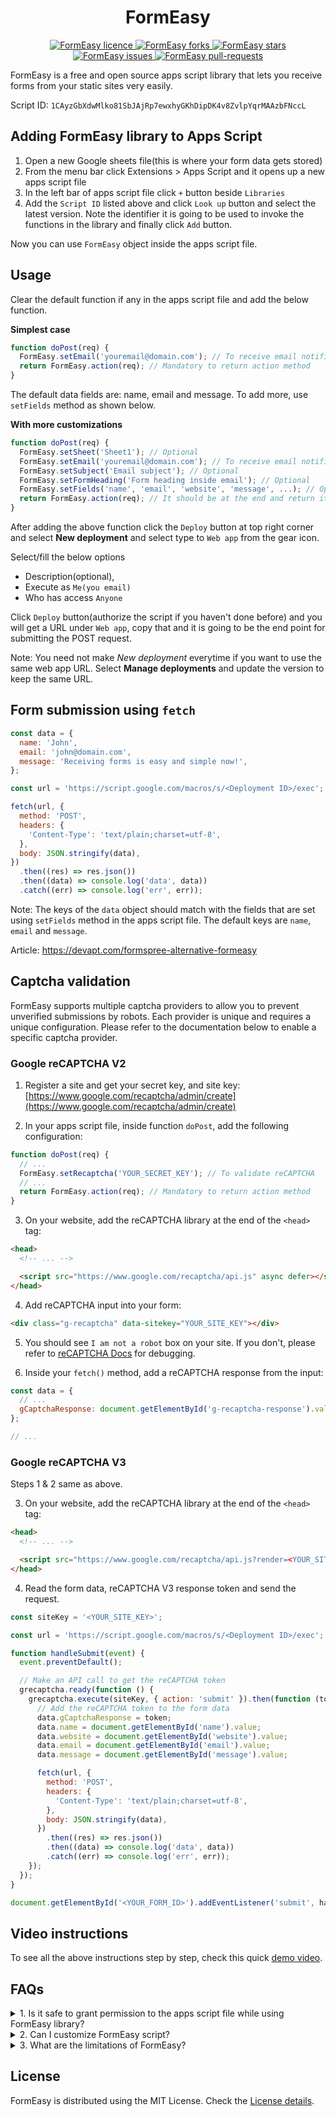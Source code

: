 <h1 align="center">FormEasy</h1>

<p align="center">
  <a href="https://github.com/Basharath/FormEasy/blob/master/LICENSE" target="blank">
    <img src="https://img.shields.io/github/license/Basharath/FormEasy" alt="FormEasy licence" />
  </a>
  <a href="https://github.com/Basharath/FormEasy/fork" target="blank">
    <img src="https://img.shields.io/github/forks/Basharath/FormEasy" alt="FormEasy forks"/>
  </a>
  <a href="https://github.com/Basharath/FormEasy/stargazers" target="blank">
    <img src="https://img.shields.io/github/stars/Basharath/FormEasy" alt="FormEasy stars"/>
  </a>
  <a href="https://github.com/Basharath/FormEasy/issues" target="blank">
    <img src="https://img.shields.io/github/issues/Basharath/FormEasy" alt="FormEasy issues"/>
  </a>
  <a href="https://github.com/Basharath/FormEasy/pulls" target="blank">
    <img src="https://img.shields.io/github/issues-pr/Basharath/FormEasy" alt="FormEasy pull-requests"/>
  </a>
</p>

FormEasy is a free and open source apps script library that lets you receive forms from your static sites very easily.

Script ID: `1CAyzGbXdwMlko81SbJAjRp7ewxhyGKhDipDK4v8ZvlpYqrMAAzbFNccL`

## Adding FormEasy library to Apps Script

1. Open a new Google sheets file(this is where your form data gets stored)
2. From the menu bar click Extensions > Apps Script and it opens up a new apps script file
3. In the left bar of apps script file click `+` button beside `Libraries`
4. Add the `Script ID` listed above and click `Look up` button and select the latest version. Note the identifier it is going to be used to invoke the functions in the library and finally click `Add` button.

Now you can use `FormEasy` object inside the apps script file.

## Usage

Clear the default function if any in the apps script file and add the below function.

**Simplest case**

```js
function doPost(req) {
  FormEasy.setEmail('youremail@domain.com'); // To receive email notification(optional)
  return FormEasy.action(req); // Mandatory to return action method
}
```

The default data fields are: name, email and message. To add more, use `setFields` method as shown below.

**With more customizations**

```js
function doPost(req) {
  FormEasy.setSheet('Sheet1'); // Optional
  FormEasy.setEmail('youremail@domain.com'); // To receive email notification(optional)
  FormEasy.setSubject('Email subject'); // Optional
  FormEasy.setFormHeading('Form heading inside email'); // Optional
  FormEasy.setFields('name', 'email', 'website', 'message', ...); // Optional(name, email, messsage are default)
  return FormEasy.action(req); // It should be at the end and return it
}
```

After adding the above function click the `Deploy` button at top right corner and select **New deployment** and select type to `Web app` from the gear icon.

Select/fill the below options

- Description(optional),
- Execute as `Me(you email)`
- Who has access `Anyone`

Click `Deploy` button(authorize the script if you haven't done before) and you will get a URL under `Web app`, copy that and it is going to be the end point for submitting the POST request.

Note: You need not make _New deployment_ everytime if you want to use the same web app URL. Select **Manage deployments** and update the version to keep the same URL.

## Form submission using `fetch`

```js
const data = {
  name: 'John',
  email: 'john@domain.com',
  message: 'Receiving forms is easy and simple now!',
};

const url = 'https://script.google.com/macros/s/<Deployment ID>/exec';

fetch(url, {
  method: 'POST',
  headers: {
    'Content-Type': 'text/plain;charset=utf-8',
  },
  body: JSON.stringify(data),
})
  .then((res) => res.json())
  .then((data) => console.log('data', data))
  .catch((err) => console.log('err', err));
```

Note: The keys of the `data` object should match with the fields that are set using `setFields` method in the apps script file. The default keys are `name`, `email` and `message`.

Article: https://devapt.com/formspree-alternative-formeasy

## Captcha validation

FormEasy supports multiple captcha providers to allow you to prevent unverified submissions by robots. Each provider is unique and requires a unique configuration. Please refer to the documentation below to enable a specific captcha provider.

### Google reCAPTCHA V2

1. Register a site and get your secret key, and site key: [https://www.google.com/recaptcha/admin/create](https://www.google.com/recaptcha/admin/create)

2. In your apps script file, inside function `doPost`, add the following configuration:

```js
function doPost(req) {
  // ...
  FormEasy.setRecaptcha('YOUR_SECRET_KEY'); // To validate reCAPTCHA
  // ...
  return FormEasy.action(req); // Mandatory to return action method
}
```

3. On your website, add the reCAPTCHA library at the end of the `<head>` tag:

```html
<head>
  <!-- ... -->

  <script src="https://www.google.com/recaptcha/api.js" async defer></script>
</head>
```

4. Add reCAPTCHA input into your form:

```html
<div class="g-recaptcha" data-sitekey="YOUR_SITE_KEY"></div>
```

5. You should see `I am not a robot` box on your site. If you don't, please refer to [reCAPTCHA Docs](https://developers.google.com/recaptcha/docs/display) for debugging.

6. Inside your `fetch()` method, add a reCAPTCHA response from the input:

```js
const data = {
  // ...
  gCaptchaResponse: document.getElementById('g-recaptcha-response').value,
};

// ...
```

### Google reCAPTCHA V3

Steps 1 & 2 same as above.

3. On your website, add the reCAPTCHA library at the end of the `<head>` tag:

```html
<head>
  <!-- ... -->

  <script src="https://www.google.com/recaptcha/api.js?render=<YOUR_SITE_KEY>" async defer></script>
</head>
```

4. Read the form data, reCAPTCHA V3 response token and send the request.

```js
const siteKey = '<YOUR_SITE_KEY>';

const url = 'https://script.google.com/macros/s/<Deployment ID>/exec';

function handleSubmit(event) {
  event.preventDefault();

  // Make an API call to get the reCAPTCHA token
  grecaptcha.ready(function () {
    grecaptcha.execute(siteKey, { action: 'submit' }).then(function (token) {
      // Add the reCAPTCHA token to the form data
      data.gCaptchaResponse = token;
      data.name = document.getElementById('name').value;
      data.website = document.getElementById('website').value;
      data.email = document.getElementById('email').value;
      data.message = document.getElementById('message').value;

      fetch(url, {
        method: 'POST',
        headers: {
          'Content-Type': 'text/plain;charset=utf-8',
        },
        body: JSON.stringify(data),
      })
        .then((res) => res.json())
        .then((data) => console.log('data', data))
        .catch((err) => console.log('err', err));
    });
  });
}

document.getElementById('<YOUR_FORM_ID>').addEventListener('submit', handleSubmit);
```

## Video instructions

To see all the above instructions step by step, check this quick [demo video](https://www.youtube.com/watch?v=0u75mtnhifM/).

## FAQs

<details>
  <summary>1. Is it safe to grant permission to the apps script file while using FormEasy library?
  </summary>
  Yes, it is completely safe.

FormEasy code doesn't interact with any remote servers. You can check the source code of the FormEasy library using its ScriptID.

Google shows it unsafe because it hasn't verified the script. Even if you write your own script and grant permission the same message will be shown.

</details>

<details>
  <summary>2. Can I customize FormEasy script?
  </summary>
  
  Yes. You're free to customize any part of the FormEasy script and deploy on your own to reflect the same.

If you want even others to use your customizations then you can contribute your code and once verified it will be pushed to the main script. You can check [contributing guidelines](https://github.com/Basharath/FormEasy/blob/master/CONTRIBUTING.md).

</details>

<details>
  <summary>3. What are the limitations of FormEasy?
  </summary>
  
  There are no specific limitations for FormEasy library.

But Google Apps Script limits the email to 100/day and script run time to 6min/execution. You can see more about those [here](https://developers.google.com/apps-script/guides/services/quotas)

</details>

## License

FormEasy is distributed using the MIT License. Check the [License details](https://github.com/Basharath/FormEasy/blob/master/LICENSE).
